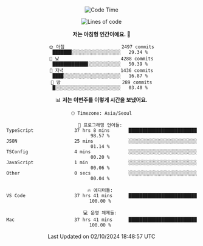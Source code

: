<div align="center">

<br />

 <!--START_SECTION:waka-->
![Code Time](http://img.shields.io/badge/Code%20Time-3%2C280%20hrs%201%20min-blue)

![Lines of code](https://img.shields.io/badge/%EC%A0%80%EB%8A%94%20%EC%97%AC%ED%83%9C%EA%B9%8C%EC%A7%80%20-4.4%20million%20%EC%A4%84%EC%9D%98%20%EC%BD%94%EB%93%9C%EB%A5%BC%20%EC%9E%91%EC%84%B1%ED%96%88%EC%96%B4%EC%9A%94.-blue)

**저는 아침형 인간이에요. 🐤** 

```text
🌞 아침                     2497 commits        ███████░░░░░░░░░░░░░░░░░░   29.34 % 
🌆 낮　                     4288 commits        █████████████░░░░░░░░░░░░   50.39 % 
🌃 저녁                     1436 commits        ████░░░░░░░░░░░░░░░░░░░░░   16.87 % 
🌙 밤　                     289 commits         █░░░░░░░░░░░░░░░░░░░░░░░░   03.40 % 
```


📊 **저는 이번주를 이렇게 시간을 보냈어요.** 

```text
🕑︎ Timezone: Asia/Seoul

💬 프로그래밍 언어들: 
TypeScript               37 hrs 8 mins       █████████████████████████   98.57 % 
JSON                     25 mins             ░░░░░░░░░░░░░░░░░░░░░░░░░   01.14 % 
TSConfig                 4 mins              ░░░░░░░░░░░░░░░░░░░░░░░░░   00.20 % 
JavaScript               1 min               ░░░░░░░░░░░░░░░░░░░░░░░░░   00.06 % 
Other                    0 secs              ░░░░░░░░░░░░░░░░░░░░░░░░░   00.04 % 

🔥 에디터들: 
VS Code                  37 hrs 41 mins      █████████████████████████   100.00 % 

💻 운영 체제들: 
Mac                      37 hrs 41 mins      █████████████████████████   100.00 % 
```


 Last Updated on 02/10/2024 18:48:57 UTC
<!--END_SECTION:waka-->

</div>
